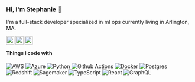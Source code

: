 ### Hi, I'm Stephanie 👋

I'm a full-stack developer specialized in ml ops currently living in Arlington, MA.
 
<a href="https://www.instagram.com/stephaniemarker/">
  <img align="left" alt="Stephanie's Instagram" width="22px" src="https://raw.githubusercontent.com/hussainweb/hussainweb/main/icons/instagram.png" />
</a>
<a href="https://www.threads.net/@stephaniemarker">
  <img align="left" alt="Stephanie | Threads" width="22px" src="https://cdn.simpleicons.org/threads" />
</a>
<a href="https://www.linkedin.com/in/stephaniemarker/">
  <img align="left" alt="Stephanie's LinkedIn" width="22px" src="https://cdn.simpleicons.org/linkedin" />
</a>

<br />

#### Things I code with

<p>

  <img alt="AWS" src="https://img.shields.io/badge/-AWS-ff9900?style=flat-square&logo=Amazon AWS&logoColor=white" />
  <img alt="Azure" src="https://img.shields.io/badge/-Azure-0078D7?style=flat-square&logo=Microsoft Azure&logoColor=white" />
  <img alt="Python" src="https://img.shields.io/badge/-Python-097969?style=flat-square&logo=python&logoColor=white" />
  <img alt="Github Actions" src="https://img.shields.io/badge/-Github_Actions-2088FF?style=flat-square&logo=github-actions&logoColor=white" />
  <img alt="Docker" src="https://img.shields.io/badge/-Docker-46a2f1?style=flat-square&logo=docker&logoColor=white" />
  <img alt="Postgres" src="https://img.shields.io/badge/-Postgres-4169E1?style=flat-square&logo=PostgreSQL&logoColor=white" />
  <img alt="Redshift" src="https://img.shields.io/badge/-Redshift-red?style=flat-square&logo=Redshift&logoColor=white" />
  <img alt="Sagemaker" src="https://img.shields.io/badge/-Sagemaker-009287?style=flat-square&logo=Sagemaker&logoColor=white" />
  <img alt="TypeScript" src="https://img.shields.io/badge/-TypeScript-007ACC?style=flat-square&logo=typescript&logoColor=white" />
  <img alt="React" src="https://img.shields.io/badge/-React-45b8d8?style=flat-square&logo=react&logoColor=white" />
  <img alt="GraphQL" src="https://img.shields.io/badge/-GraphQL-E10098?style=flat-square&logo=graphql&logoColor=white" />
</p>
